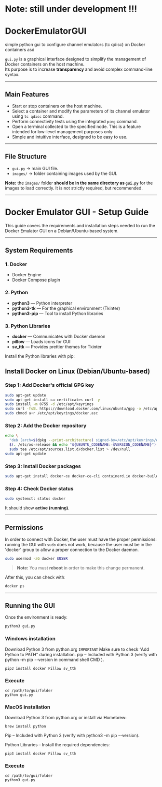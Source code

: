 # Note: still under development !!!
# DockerEmulatorGUI
simple python gui to configure channel emulators (tc qdisc) on Docker containers asd

`gui.py` is a graphical interface designed to simplify the management of Docker containers on the host machine.  
Its purpose is to increase **transparency** and avoid complex command-line syntax.

---

## Main Features

- Start or stop containers on the host machine.
- Select a container and modify the parameters of its channel emulator using `tc qdisc` command.
- Perform connectivity tests using the integrated `ping` command.
- Open a terminal collected to the specified node. This is a feature intended for low-level management purposes only
- Simple and intuitive interface, designed to be easy to use.

---

## File Structure

- `gui.py` → main GUI file.
- `images/` → folder containing images used by the GUI.

**Note:** the `images/` folder **should be in the same directory as `gui.py`** for the images to load correctly. 
It is not strictly required, but recommended.

---

# Docker Emulator GUI - Setup Guide

This guide covers the requirements and installation steps needed to run the Docker Emulator GUI on a Debian/Ubuntu-based system.

---

## System Requirements

### 1. Docker

* Docker Engine
* Docker Compose plugin

### 2. Python

* **python3** — Python interpreter
* **python3-tk** — For the graphical environment (Tkinter)
* **python3-pip** — Tool to install Python libraries

### 3. Python Libraries

* **docker** — Communicates with Docker daemon
* **pillow** — Loads icons for GUI
* **sv_ttk** — Provides prettier themes for Tkinter

Install the Python libraries with pip:


## Install Docker on Linux (Debian/Ubuntu-based)

### Step 1: Add Docker's official GPG key

```bash
sudo apt-get update
sudo apt-get install ca-certificates curl -y
sudo install -m 0755 -d /etc/apt/keyrings
sudo curl -fsSL https://download.docker.com/linux/ubuntu/gpg -o /etc/apt/keyrings/docker.asc
sudo chmod a+r /etc/apt/keyrings/docker.asc
```

### Step 2: Add the Docker repository

```bash
echo \
  "deb [arch=$(dpkg --print-architecture) signed-by=/etc/apt/keyrings/docker.asc] https://download.docker.com/linux/ubuntu \
  $(. /etc/os-release && echo "${UBUNTU_CODENAME:-$VERSION_CODENAME}") stable" | \
  sudo tee /etc/apt/sources.list.d/docker.list > /dev/null
sudo apt-get update
```

### Step 3: Install Docker packages

```bash
sudo apt-get install docker-ce docker-ce-cli containerd.io docker-buildx-plugin docker-compose-plugin -y
```

### Step 4: Check Docker status

```bash
sudo systemctl status docker
```

It should show **active (running)**.

---

## Permissions

In order to connect with Docker, the user must have the proper permissions: running the GUI with `sudo`  does not work,
because the user must be in the 'docker' group to allow a proper connection to the Docker daemon.

```bash
sudo usermod -aG docker $USER
```

> **Note:** You must **reboot** in order to make this change permanent.

After this, you can check with:

```bash
docker ps
```

---

## Running the GUI
Once the environment is ready:
```bash
python3 gui.py
```






### Windows installation

Download Python 3 from python.org
`IMPORTANT` Make sure to check “Add Python to PATH” during installation.
pip – Included with Python 3 (verify with python -m pip --version in command shell CMD ).

```shell
pip3 install docker Pillow sv_ttk
```

### Execute
```shell
cd /path/to/gui/folder
python gui.py
```


### MacOS installation

Download Python 3 from python.org
 or install via Homebrew:
```shell
brew install python
```

Pip – Included with Python 3 (verify with python3 -m pip --version).

Python Libraries – Install the required dependencies:
```shell
pip3 install docker Pillow sv_ttk
```

### Execute
```shell
cd /path/to/gui/folder
python3 gui.py
```
